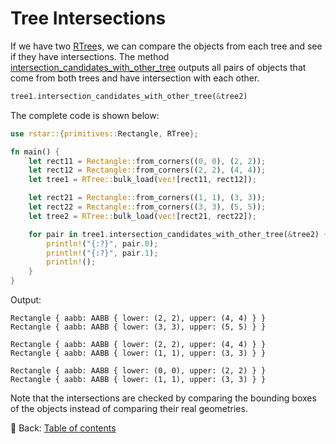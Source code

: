 # Tree Intersections

If we have two [RTree](https://docs.rs/rstar/latest/rstar/struct.RTree.html)s, we can compare the objects from each tree and see if they have intersections.
The method [intersection_candidates_with_other_tree](https://docs.rs/rstar/latest/rstar/struct.RTree.html#method.intersection_candidates_with_other_tree) outputs all pairs of objects that come from both trees and have intersection with each other.

```rust
tree1.intersection_candidates_with_other_tree(&tree2)
```

The complete code is shown below:

```rust
use rstar::{primitives::Rectangle, RTree};

fn main() {
    let rect11 = Rectangle::from_corners((0, 0), (2, 2));
    let rect12 = Rectangle::from_corners((2, 2), (4, 4));
    let tree1 = RTree::bulk_load(vec![rect11, rect12]);

    let rect21 = Rectangle::from_corners((1, 1), (3, 3));
    let rect22 = Rectangle::from_corners((3, 3), (5, 5));
    let tree2 = RTree::bulk_load(vec![rect21, rect22]);

    for pair in tree1.intersection_candidates_with_other_tree(&tree2) {
        println!("{:?}", pair.0);
        println!("{:?}", pair.1);
        println!();
    }
}
```

Output:

```text
Rectangle { aabb: AABB { lower: (2, 2), upper: (4, 4) } }
Rectangle { aabb: AABB { lower: (3, 3), upper: (5, 5) } }

Rectangle { aabb: AABB { lower: (2, 2), upper: (4, 4) } }
Rectangle { aabb: AABB { lower: (1, 1), upper: (3, 3) } }

Rectangle { aabb: AABB { lower: (0, 0), upper: (2, 2) } }
Rectangle { aabb: AABB { lower: (1, 1), upper: (3, 3) } }

```

Note that the intersections are checked by comparing the bounding boxes of the objects instead of comparing their real geometries.

<!-- :arrow_right:  Next:  -->

:blue_book: Back: [Table of contents](./../README.md)
